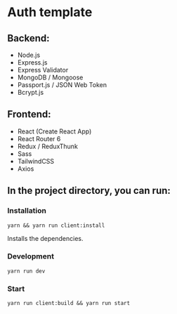 # Auth template

## Backend:
* Node.js
* Express.js
* Express Validator
* MongoDB / Mongoose
* Passport.js / JSON Web Token
* Bcrypt.js

## Frontend:
* React (Create React App)
* React Router 6
* Redux / ReduxThunk
* Sass
* TailwindCSS
* Axios

## In the project directory, you can run:

### Installation

```Shell
yarn && yarn run client:install
```
Installs the dependencies.

### Development

```Shell
yarn run dev
```

### Start

```Shell
yarn run client:build && yarn run start
```
